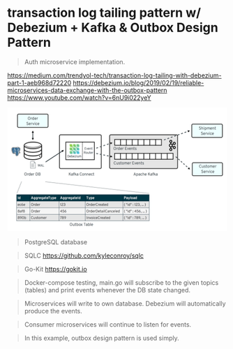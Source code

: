 # transaction log tailing pattern w/ Debezium + Kafka & Outbox Design Pattern

> Auth microservice implementation.


https://medium.com/trendyol-tech/transaction-log-tailing-with-debezium-part-1-aeb968d72220
https://debezium.io/blog/2019/02/19/reliable-microservices-data-exchange-with-the-outbox-pattern
https://www.youtube.com/watch?v=6nU9i022yeY

<img src="./dbz.png" alt="Debezium with Kafka">


> PostgreSQL database 

> SQLC
https://github.com/kyleconroy/sqlc

> Go-Kit
https://gokit.io


> Docker-compose testing, main.go will subscribe to the given topics (tables) and print events whenever the DB state changed.

> Microservices will write to own database. Debezium will automatically produce the events.

> Consumer microservices will continue to listen for events.

> In this example, outbox design pattern is used simply.
